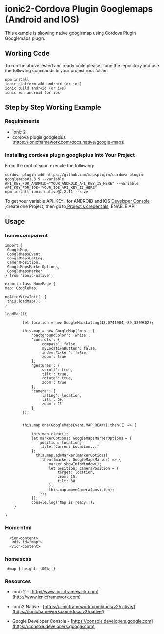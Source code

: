 # ionic2-Cordova Plugin Googlemaps (Android and IOS)
This example is showing native googlemap using Cordova Plugin Googlemaps plugin.

## Working Code
To run the above tested and ready code please clone the repository and use the following commands in your project root folder.

```
npm install 
ionic platform add android (or ios)
ionic build android (or ios)
ionic run android (or ios)
```

## Step by Step Working Example

### Requirements
* Ionic 2
* cordova plugin googleplus (https://ionicframework.com/docs/native/google-maps)

### Installing cordova plugin googleplus Into Your Project
From the root of your, execute the following:
```
cordova plugin add https://github.com/mapsplugin/cordova-plugin-googlemaps#1.3.9 --variable API_KEY_FOR_ANDROID="YOUR_ANDROID_API_KEY_IS_HERE" --variable API_KEY_FOR_IOS="YOUR_IOS_API_KEY_IS_HERE"
npm install ionic-native@2.2.11 --save
```
To get your variable API_KEY_ for ANDROID and IOS [Developer Console](https://console.developers.google.com) ,create one Project,
 then go to[ Project's credentials](https://console.developers.google.com), ENABLE API

## Usage

### home component
```
import {
 GoogleMap,
 GoogleMapsEvent,
 GoogleMapsLatLng,
 CameraPosition,
 GoogleMapsMarkerOptions,
 GoogleMapsMarker
} from 'ionic-native';

export class HomePage {
map: GoogleMap;

ngAfterViewInit() {
 this.loadMap();
}

loadMap(){

        let location = new GoogleMapsLatLng(43.0741904,-89.3809802);

        this.map = new GoogleMap('map', {
            'backgroundColor': 'white',
            'controls': {
                'compass': false,
                'myLocationButton': false,
                'indoorPicker': false,
                'zoom': true
            },
            'gestures': {
                'scroll': true,
                'tilt': true,
                'rotate': true,
                'zoom': true
            },
            'camera': {
                'latLng': location,
                'tilt': 30,
                'zoom': 15
            }
        });


        this.map.one(GoogleMapsEvent.MAP_READY).then(() => {
    
            this.map.clear();
            let markerOptions: GoogleMapsMarkerOptions = {
                position: location,
                title:"Current Location..."
            };
              this.map.addMarker(markerOptions)
                .then((marker: GoogleMapsMarker) => {
                    marker.showInfoWindow();
                    let position: CameraPosition = {
                        target: location,
                        zoom: 15,
                        tilt: 30
                    };
                    this.map.moveCamera(position);
                });
            });
            console.log('Map is ready!');
    }

}

```

### Home html
```
  <ion-content>
   <div id="map">
  </ion-content>
```

### home scss
```
 #map { height: 100%; }
```

### Resources

* Ionic 2 - [http://www.ionicframework.com](http://www.ionicframework.com)

* Ionic2 Native - [https://ionicframework.com/docs/v2/native/](https://ionicframework.com/docs/v2/native/)

* Google Developer Console - [https://console.developers.google.com](https://console.developers.google.com)
